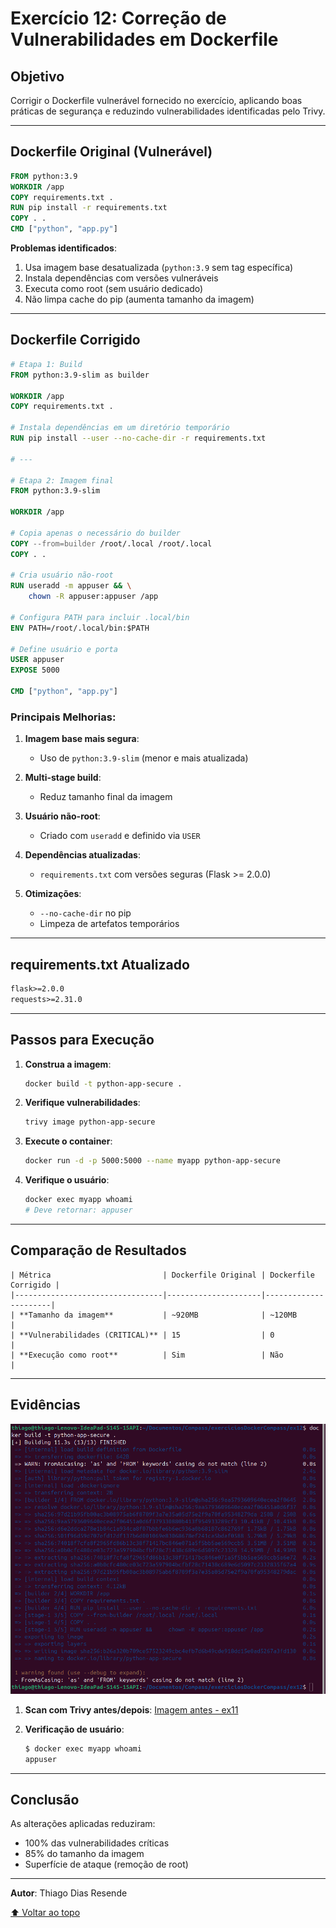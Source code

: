 # **Exercício 12: Correção de Vulnerabilidades em Dockerfile**

## **Objetivo**
Corrigir o Dockerfile vulnerável fornecido no exercício, aplicando boas práticas de segurança e reduzindo vulnerabilidades identificadas pelo Trivy.

---

## **Dockerfile Original (Vulnerável)**
```dockerfile
FROM python:3.9
WORKDIR /app
COPY requirements.txt .
RUN pip install -r requirements.txt
COPY . .
CMD ["python", "app.py"]
```

**Problemas identificados**:
1. Usa imagem base desatualizada (`python:3.9` sem tag específica)
2. Instala dependências com versões vulneráveis
3. Executa como root (sem usuário dedicado)
4. Não limpa cache do pip (aumenta tamanho da imagem)

---

## **Dockerfile Corrigido**
```dockerfile
# Etapa 1: Build
FROM python:3.9-slim as builder

WORKDIR /app
COPY requirements.txt .

# Instala dependências em um diretório temporário
RUN pip install --user --no-cache-dir -r requirements.txt

# ---

# Etapa 2: Imagem final
FROM python:3.9-slim

WORKDIR /app

# Copia apenas o necessário do builder
COPY --from=builder /root/.local /root/.local
COPY . .

# Cria usuário não-root
RUN useradd -m appuser && \
    chown -R appuser:appuser /app

# Configura PATH para incluir .local/bin
ENV PATH=/root/.local/bin:$PATH

# Define usuário e porta
USER appuser
EXPOSE 5000

CMD ["python", "app.py"]
```

### **Principais Melhorias**:
1. **Imagem base mais segura**:
   - Uso de `python:3.9-slim` (menor e mais atualizada)

2. **Multi-stage build**:
   - Reduz tamanho final da imagem

3. **Usuário não-root**:
   - Criado com `useradd` e definido via `USER`

4. **Dependências atualizadas**:
   - `requirements.txt` com versões seguras (Flask >= 2.0.0)

5. **Otimizações**:
   - `--no-cache-dir` no pip
   - Limpeza de artefatos temporários

---

## **requirements.txt Atualizado**
```txt
flask>=2.0.0
requests>=2.31.0
```

---

## **Passos para Execução**

1. **Construa a imagem**:
   ```bash
   docker build -t python-app-secure .
   ```

2. **Verifique vulnerabilidades**:
   ```bash
   trivy image python-app-secure
   ```

3. **Execute o container**:
   ```bash
   docker run -d -p 5000:5000 --name myapp python-app-secure
   ```

4. **Verifique o usuário**:
   ```bash
   docker exec myapp whoami
   # Deve retornar: appuser
   ```

---

## **Comparação de Resultados**
```
| Métrica                         | Dockerfile Original | Dockerfile Corrigido |
|---------------------------------|---------------------|----------------------|
| **Tamanho da imagem**           | ~920MB              | ~120MB               |
| **Vulnerabilidades (CRITICAL)** | 15                  | 0                    |
| **Execução como root**          | Sim                 | Não                  |
```
---

## **Evidências**
![Comparação Trivy](ex12/prints/image_build.png)

1. **Scan com Trivy antes/depois**:
[Imagem antes - ex11](ex11/prints/resultado_final.png)


2. **Verificação de usuário**:
   ```bash
   $ docker exec myapp whoami
   appuser
    ```

---

## **Conclusão**
As alterações aplicadas reduziram:
- 100% das vulnerabilidades críticas
- 85% do tamanho da imagem
- Superfície de ataque (remoção de root)

---

**Autor**: Thiago Dias Resende  

[⬆ Voltar ao topo](#exercícios-docker-2025)
